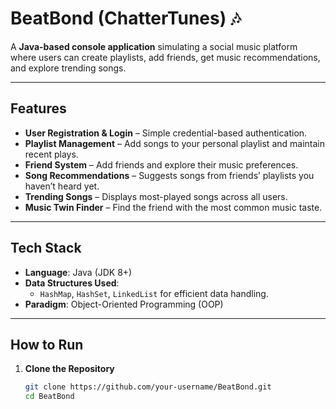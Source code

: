 # BeatBond (ChatterTunes) 🎶

A **Java-based console application** simulating a social music platform where users can create playlists, add friends, get music recommendations, and explore trending songs.

---

## Features
- **User Registration & Login** – Simple credential-based authentication.
- **Playlist Management** – Add songs to your personal playlist and maintain recent plays.
- **Friend System** – Add friends and explore their music preferences.
- **Song Recommendations** – Suggests songs from friends’ playlists you haven’t heard yet.
- **Trending Songs** – Displays most-played songs across all users.
- **Music Twin Finder** – Find the friend with the most common music taste.

---

## Tech Stack
- **Language**: Java (JDK 8+)
- **Data Structures Used**: 
  - `HashMap`, `HashSet`, `LinkedList` for efficient data handling.
- **Paradigm**: Object-Oriented Programming (OOP)

---

## How to Run
1. **Clone the Repository**  
   ```bash
   git clone https://github.com/your-username/BeatBond.git
   cd BeatBond
